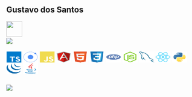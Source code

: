 ## Gustavo dos Santos 

<img height="42" width="42" src="https://cdn.iconscout.com/icon/free/png-256/ninja-1659490-1410012.png">

<a href="https://github.com/GustavoSantos16" id="link-perfil" style="text-decoration: none !important;">
 <div>
   <img height="180em" src="https://github-readme-stats.vercel.app/api/top-langs/?username=Arthurferrera&layout=compact&langs_count=16&theme=dracula"/>
</div>
  <div style="display: inline_block"><br>
     <img align="center" alt="Gustavo-Ts" height="30" width="40" src="https://raw.githubusercontent.com/devicons/devicon/master/icons/typescript/typescript-plain.svg">
    <img align="center" alt="Gustavo-Ionic" height="30" width="40" src="https://github.com/devicons/devicon/blob/master/icons/ionic/ionic-original.svg">
    <img align="center" alt="Gustavo-Js" height="30" width="40" src="https://raw.githubusercontent.com/devicons/devicon/master/icons/javascript/javascript-plain.svg">
    <img align="center" alt="Gustavo-Angular" height="30" width="40" src="https://github.com/devicons/devicon/blob/master/icons/angularjs/angularjs-original.svg">
    <img align="center" alt="Gustavo-HTML" height="30" width="40" src="https://raw.githubusercontent.com/devicons/devicon/master/icons/html5/html5-original.svg">
    <img align="center" alt="Gustavo-CSS" height="30" width="40" src="https://raw.githubusercontent.com/devicons/devicon/master/icons/css3/css3-original.svg">
    <img align="center" alt="Gustavo-Php" height="30" width="40" src="https://github.com/devicons/devicon/blob/master/icons/php/php-plain.svg">
    <img align="center" alt="Gustavo-Nodejs" height="30" width="40" src="https://github.com/devicons/devicon/blob/master/icons/nodejs/nodejs-original.svg">
    <img align="center" alt="Gustavo-MySql" height="30" width="40" src="https://github.com/devicons/devicon/blob/master/icons/mysql/mysql-original.svg">
    <img align="center" alt="Gustavo-React" height="30" width="40" src="https://github.com/devicons/devicon/blob/master/icons/react/react-original.svg">
    <img align="center" alt="Gustavo-Python" height="30" width="40" src="https://github.com/devicons/devicon/blob/master/icons/python/python-original.svg">
    <img align="center" alt="Gustavo-Jquery" height="30" width="40" src="https://github.com/devicons/devicon/blob/master/icons/jquery/jquery-original.svg">
    <img align="center" alt="Gustavo-Java" height="30" width="40" src="https://github.com/devicons/devicon/blob/master/icons/java/java-original.svg">
   


  </div>
 
 </a>
  
  ##
 
<div> 
  <a href="https://www.linkedin.com/in/gustavo-santos-98096a143/" target="_blank"><img src="https://img.shields.io/badge/-LinkedIn-%230077B5?style=for-the-badge&logo=linkedin&logoColor=white" target="_blank"></a> 
</div>
